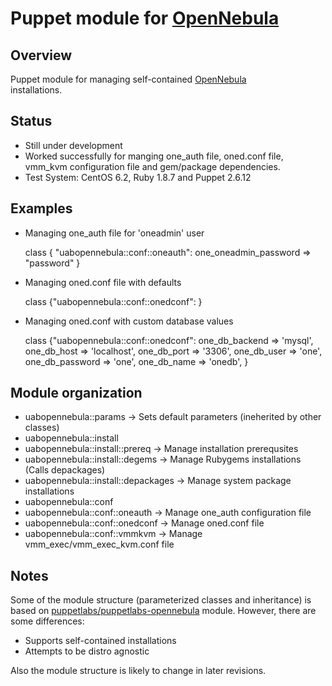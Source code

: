 # Puppet module for [OpenNebula](http://opennebula.org/)

## Overview
Puppet module for managing self-contained [OpenNebula](http://opennebula.org/)  
installations. 

## Status
* Still under development
* Worked successfully for manging one_auth file, oned.conf file, vmm_kvm 
  configuration file and gem/package dependencies. 
* Test System: CentOS 6.2, Ruby 1.8.7 and Puppet 2.6.12 

## Examples
* Managing one_auth file for 'oneadmin' user

    class { "uabopennebula::conf::oneauth":
      one_oneadmin_password => "password" 
    }

* Managing oned.conf file with defaults

    class {"uabopennebula::conf::onedconf": }
    

* Managing oned.conf with custom database values

    class {"uabopennebula::conf::onedconf":
      one_db_backend => 'mysql',
      one_db_host => 'localhost',
      one_db_port => '3306',
      one_db_user => 'one',
      one_db_password => 'one',
      one_db_name => 'onedb',
    }

## Module organization 
* uabopennebula::params -> Sets default parameters (ineherited by other classes)
* uabopennebula::install
 * uabopennebula::install::prereq -> Manage installation prerequsites
 * uabopennebula::install::degems -> Manage Rubygems installations (Calls depackages)
 * uabopennebula::install::depackages -> Manage system package installations
* uabopennebula::conf
 * uabopennebula::conf::oneauth -> Manage one_auth configuration file
 * uabopennebula::conf::onedconf -> Manage oned.conf file
 * uabopennebula::conf::vmmkvm -> Manage vmm_exec/vmm_exec_kvm.conf file

## Notes
Some of the module structure (parameterized classes and inheritance) is based on [puppetlabs/puppetlabs-opennebula](https://github.com/puppetlabs/puppetlabs-opennebula) module. However, 
there are some differences:

* Supports self-contained installations
* Attempts to be distro agnostic

Also the module structure is likely to change in later revisions.
